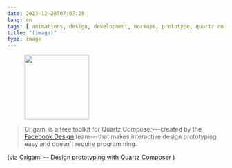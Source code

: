 ```yaml
---
date: 2013-12-28T07:07:28
lang: en
tags: [ animations, design, development, mockups, prototype, quartz composer, tools ]
title: "(image)"
type: image
---
```


<figure>
<a
href="https://hugo.ferreira.cc/origami-is-a-free-toolkit-for-quartz/attachment/255/"
rel="attachment"><img
src="/wp-content/uploads/2013/12/tumblr_myinmxWMku1qz82meo1_250-150x150.png"
srcset="/wp-content/uploads/2013/12/tumblr_myinmxWMku1qz82meo1_250-150x150.png 150w, /wp-content/uploads/2013/12/tumblr_myinmxWMku1qz82meo1_250.png 151w"
sizes="(max-width: 150px) 100vw, 150px" width="150" height="150" /></a></figure>

> Origami is a free toolkit for Quartz Composer---created by the
> [Facebook Design](http://www.facebook.com/design) team---that makes
> interactive design prototyping easy and doesn't require programming.

(via [Origami -- Design prototyping with Quartz
Composer](http://facebook.github.io/origami/) )

